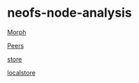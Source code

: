 # neofs-node-analysis

[Morph](./morph/morph.md)

[Peers](./Peers/peers.md)

[store](./store/store.md)

[localstore](./localstore/localstore.md)

